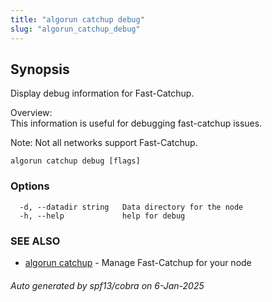 ```yaml
---
title: "algorun catchup debug"
slug: "algorun_catchup_debug"
---
```

## Synopsis      
                                                             
                                                             
Display debug information for Fast-Catchup.                  
                                                             
Overview:                                                    
This information is useful for debugging fast-catchup issues.
                                                             
Note: Not all networks support Fast-Catchup.                 

```
algorun catchup debug [flags]
```

### Options

```
  -d, --datadir string   Data directory for the node
  -h, --help             help for debug
```

### SEE ALSO

* [algorun catchup](/reference/algorun_catchup)	 - Manage Fast-Catchup for your node

###### Auto generated by spf13/cobra on 6-Jan-2025
